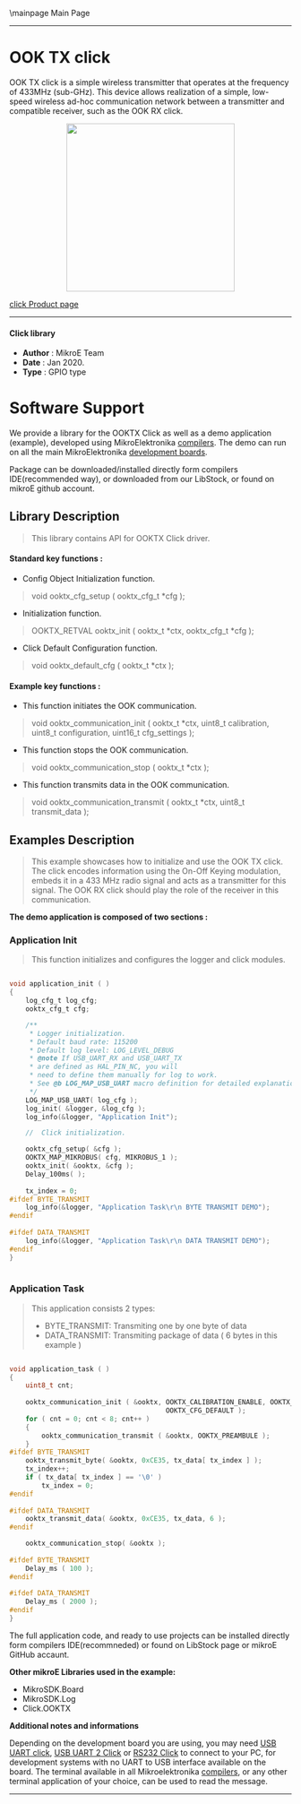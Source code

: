 \mainpage Main Page
 
---
# OOK TX click

OOK TX click is a simple wireless transmitter that operates at the frequency of 433MHz (sub-GHz). This device allows realization of a simple, low-speed wireless ad-hoc communication network between a transmitter and compatible receiver, such as the OOK RX click.

<p align="center">
  <img src="https://download.mikroe.com/images/click_for_ide/ooktx_click.png" height=300px>
</p>

[click Product page](https://www.mikroe.com/ook-tx-click)

---

#### Click library 

- **Author**        : MikroE Team
- **Date**          : Jan 2020.
- **Type**          : GPIO type

# Software Support

We provide a library for the OOKTX Click 
as well as a demo application (example), developed using MikroElektronika 
[compilers](https://shop.mikroe.com/compilers). 
The demo can run on all the main MikroElektronika [development boards](https://shop.mikroe.com/development-boards).

Package can be downloaded/installed directly form compilers IDE(recommended way), or downloaded from our LibStock, or found on mikroE github account. 

## Library Description

> This library contains API for OOKTX Click driver.

#### Standard key functions :

- Config Object Initialization function.
> void ooktx_cfg_setup ( ooktx_cfg_t *cfg ); 
 
- Initialization function.
> OOKTX_RETVAL ooktx_init ( ooktx_t *ctx, ooktx_cfg_t *cfg );

- Click Default Configuration function.
> void ooktx_default_cfg ( ooktx_t *ctx );


#### Example key functions :

- This function initiates the OOK communication.
> void ooktx_communication_init ( ooktx_t *ctx, uint8_t calibration, 
                                  uint8_t configuration, uint16_t cfg_settings );
 
- This function stops the OOK communication.
> void ooktx_communication_stop ( ooktx_t *ctx );

- This function transmits data in the OOK communication.
> void ooktx_communication_transmit ( ooktx_t *ctx, uint8_t transmit_data );

## Examples Description

> This example showcases how to initialize and use the OOK TX click. The click encodes information
  using the On-Off Keying modulation, embeds it in a 433 MHz radio signal and acts as a transmitter
  for this signal. The OOK RX click should play the role of the receiver in this communication.

**The demo application is composed of two sections :**

### Application Init 

> This function initializes and configures the logger and click modules. 

```c

void application_init ( )
{
    log_cfg_t log_cfg;
    ooktx_cfg_t cfg;

    /** 
     * Logger initialization.
     * Default baud rate: 115200
     * Default log level: LOG_LEVEL_DEBUG
     * @note If USB_UART_RX and USB_UART_TX 
     * are defined as HAL_PIN_NC, you will 
     * need to define them manually for log to work. 
     * See @b LOG_MAP_USB_UART macro definition for detailed explanation.
     */
    LOG_MAP_USB_UART( log_cfg );
    log_init( &logger, &log_cfg );
    log_info(&logger, "Application Init");

    //  Click initialization.

    ooktx_cfg_setup( &cfg );
    OOKTX_MAP_MIKROBUS( cfg, MIKROBUS_1 );
    ooktx_init( &ooktx, &cfg );
    Delay_100ms( ); 
    
    tx_index = 0;
#ifdef BYTE_TRANSMIT
    log_info(&logger, "Application Task\r\n BYTE TRANSMIT DEMO");
#endif
    
#ifdef DATA_TRANSMIT
    log_info(&logger, "Application Task\r\n DATA TRANSMIT DEMO");
#endif
}
  
```

### Application Task

> This application consists 2 types:
>  - BYTE_TRANSMIT: Transmiting one by one byte of data
>  - DATA_TRANSMIT: Transmiting package of data ( 6 bytes in this example )

```c

void application_task ( )
{
    uint8_t cnt;
    
    ooktx_communication_init ( &ooktx, OOKTX_CALIBRATION_ENABLE, OOKTX_CONFIGURATION_ENABLE,
                                       OOKTX_CFG_DEFAULT );
    for ( cnt = 0; cnt < 8; cnt++ )
    {
        ooktx_communication_transmit ( &ooktx, OOKTX_PREAMBULE );
    }
#ifdef BYTE_TRANSMIT
    ooktx_transmit_byte( &ooktx, 0xCE35, tx_data[ tx_index ] );
    tx_index++;
    if ( tx_data[ tx_index ] == '\0' )
        tx_index = 0;
#endif
    
#ifdef DATA_TRANSMIT
    ooktx_transmit_data( &ooktx, 0xCE35, tx_data, 6 );
#endif

    ooktx_communication_stop( &ooktx );
    
#ifdef BYTE_TRANSMIT
    Delay_ms ( 100 );
#endif
    
#ifdef DATA_TRANSMIT
    Delay_ms ( 2000 );
#endif
}

```

The full application code, and ready to use projects can be  installed directly form compilers IDE(recommneded) or found on LibStock page or mikroE GitHub accaunt.

**Other mikroE Libraries used in the example:** 

- MikroSDK.Board
- MikroSDK.Log
- Click.OOKTX

**Additional notes and informations**

Depending on the development board you are using, you may need 
[USB UART click](https://shop.mikroe.com/usb-uart-click), 
[USB UART 2 Click](https://shop.mikroe.com/usb-uart-2-click) or 
[RS232 Click](https://shop.mikroe.com/rs232-click) to connect to your PC, for 
development systems with no UART to USB interface available on the board. The 
terminal available in all Mikroelektronika 
[compilers](https://shop.mikroe.com/compilers), or any other terminal application 
of your choice, can be used to read the message.

---
